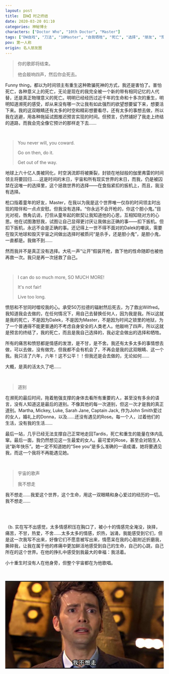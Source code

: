 ```yaml
---
layout: post
title: 【DW】时之终结
date: 2020-03-20 01:10
categories: 神秘博士
characters: ["Doctor Who", "10th Doctor", "Master"]
tags: ["DW自戏", "刀法", "10Master", "自我牺牲", "死亡", "选择", "朋友", "预言"]
pov: 第一人称
origin: 名人朋友圈
---
```


> 你的歌即将结束。
>
> 他会敲响四声，然后你会死去。

Funny thing，都以为时间领主有重生这种欺骗死神的方式，我还是害怕了。害怕死亡，各种意义上的死亡，无论是现在的我完全被一个新的带有相同记忆的人代替，还是真正物理意义的死亡。明明已经经历过近千年的生命和十多次的重生，明明知道濒死的感受，却从来没有哪一次让我有如此强烈的欲望想要留下来，想要活下来。我的这双眼睛还有太多的时空和精彩想要看尽，还有太多的事想去做，所以我在逃避，用各种拖延试图推迟预言实现的时间。但预言，仍然铺好了我走上终结的道路，而我会完全像它预计的那样走下去……

<br>

> You never will, you coward.
>
> Go on then, do it.
>
> Get out of the way.

地球上六十亿人类被同化，时空涡流即将被撕裂，封锁在地狱般的伽里弗雷的时间领主将要回归……这是时间的末日，宇宙和所有现实世界的末日，而我，仍是被囚禁在这唯一的选择里，这个拯救世界的选择——在食指紧扣的扳机上，而且，我没有选择。

枪口指着童年的好友，Master，在我以为我是这个世界唯一仅存的时间领主时出现的陪伴和一点点安慰。但我没有选择。“你永远不会开枪的，你这个胆小鬼。”目光对视，唇角讥诮，打但从童年起的默契让我知道他的心思，互相知晓对方的心思。他在试图激怒我，试图让自己显得更讨厌让我做出正确的事——扣下扳机。但扣下扳机，永远不会是正确的事。还记得上一世不得不面对的Dalek的嘲讽，需要在毁灭地球和毁灭宇宙之间做出选择时被质问“是杀手，还是胆小鬼”，是胆小鬼，一直都是。我做不到……

然而我并不是真正没有选择。大吼一声“让开”假装开枪，救下他的性命随即也被他再救一次。我只是再一次拯救了自己。

<br>

> I can do so much more, SO  MUCH MORE!
>
> It's not fair!
>
> Live too long.

愤怒和不甘同时噬咬我的心。承受50万拉德的辐射然后死去，为了救出Wilfred。我知道我会去做的，在任何情况下，用自己去替换任何人，因为我是我。所以这就是我的死亡，不是因为Dalek，不是因为Master，不是因为时间之锁里的地狱，为了一个普通得不能更普通的不考虑自身安全的人类老人。他敲响了四声，所以这就是预言的终结了，我的死亡，而且是我自己选择的，我必定会做出的选择和牺牲。

所有的痛苦和愤怒都是情感的发泄，是不甘，是不舍。我还有太多太多的事情想去做，可以去做，没有做完，但我都不会有机会了，不再会是我的这双眼睛、这一个我。我只活了六年，六年！这不公平！！但我还是会去做的，无论如何……

大概，是真的活太久了吧……

<br>

> 道别

在濒死的最后时间，拖着勉强支撑的身体去看所有重要的人，甚至没有多余的语言，没有人知道这是最后的道别。不像其他的每一次道别，但这一次才是我的真正道别。Martha, Mickey, Luke, Sarah Jane, Captain Jack, 作为John Smith爱过的女人，婚礼上的Donna，以及……还没有遇见的Rose。每一个人，过着他们的生活，没有我的生活……

最后一站，几乎已经无法支撑自己正常地走回Tardis，死亡和重生的能量在体内乱窜。最后一面，我仍然想见这一生最爱的女人。最可爱的Rose，甚至会对陌生人说“新年快乐”。她一定不知道她的“See you”是多么准确的一语成谶，她将要遇见我，而这一个我将不再能遇见她。

<br>

> 宇宙的歌声
>
> 我不想走

我不想走……我爱这个世界，这个生命，用这一双眼睛和身心爱过的经历的一切。我不想走……

<br><br>

（b. 实在写不出感觉，太多情感积压在胸口了，被小十的情感完全淹没，抉择，痛苦，不甘，热爱，不舍……太多太多的情感，炽热，汹涌，我能感受到它们，但是这一次我写不出来，好像它们不愿意被写出来，情愿呆在我的心脏附近折磨我，撕碎我，让我在属于他的疼痛中更加鲜活地感受到自己的生命，自己的心跳，自己所在的这个世界。在他的挣扎中感受到我最大的幸福：我活着。

小十重生时没有人在他身旁，但整个宇宙都在为他歌唱。

<br><br>
![](https://raw.githubusercontent.com/junesirius/junesirius.github.io/master/assets/images/mrpyq/2020-03-20-DW.jpg)